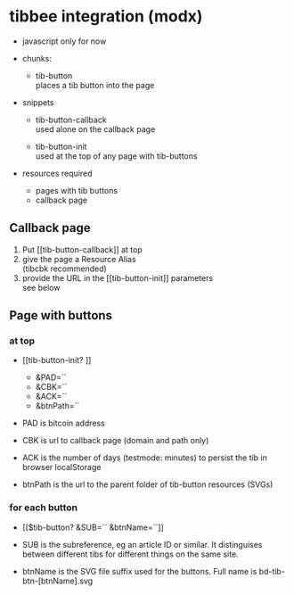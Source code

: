 # tibbee integration (modx)

* javascript only for now

* chunks: 
    * tib-button  
    places a tib button into the page
    
* snippets
    * tib-button-callback  
    used alone on the callback page
    
    * tib-button-init  
    used at the top of any page with tib-buttons
    
* resources required
    * pages with tib buttons
    * callback page

## Callback page

1. Put [[tib-button-callback]] at top
1. give the page a Resource Alias  
    (tibcbk recommended) 
1. provide the URL in the [[tib-button-init]] parameters  
see below
   
 


## Page with buttons

### at top

* [[tib-button-init?    ]]
    * &PAD=\`\`  
    * &CBK=\`\`
    *  &ACK=\`\`  
    * &btnPath=\`\`

* PAD is bitcoin address

* CBK is url to callback page (domain and path only)

* ACK is the number of days (testmode: minutes) to persist the tib in browser localStorage

* btnPath is the url to the parent folder of tib-button resources (SVGs)

### for each button

* [[$tib-button? &SUB=\`\` &btnName=\`\`]]

* SUB is the subreference, eg an article ID or similar.   It distinguises between different tibs for different things on the same site.

* btnName is the SVG file suffix used for the buttons.  Full name is bd-tib-btn-[btnName].svg


